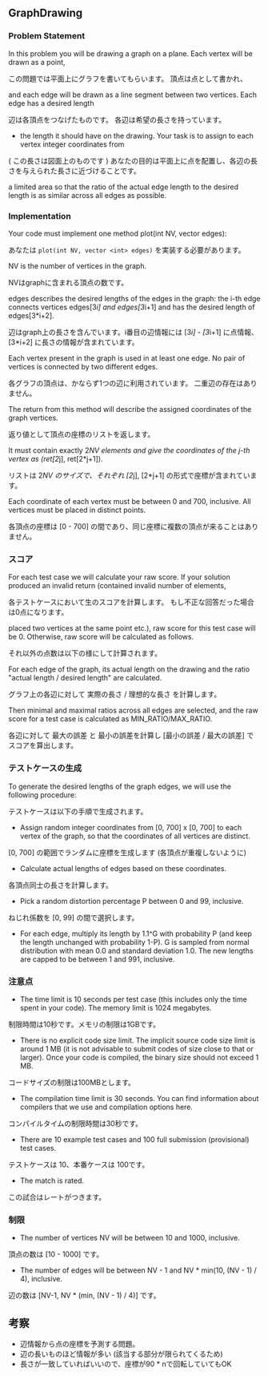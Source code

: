 ## GraphDrawing

### Problem Statement

In this problem you will be drawing a graph on a plane. Each vertex will be drawn as a point, 

この問題では平面上にグラフを書いてもらいます。 頂点は点として書かれ、

and each edge will be drawn as a line segment between two vertices. Each edge has a desired length 

辺は各頂点をつなげたものです。 各辺は希望の長さを持っています。

- the length it should have on the drawing. Your task is to assign to each vertex integer coordinates from 

( この長さは図面上のものです ) あなたの目的は平面上に点を配置し、各辺の長さを与えられた長さに近づけることです。

a limited area so that the ratio of the actual edge length to the desired length is as similar across all 
edges as possible.

### Implementation

Your code must implement one method plot(int NV, vector <int> edges):

あなたは `plot(int NV, vector <int> edges)` を実装する必要があります。

NV is the number of vertices in the graph.

NVはgraphに含まれる頂点の数です。

edges describes the desired lengths of the edges in the graph: the i-th edge connects vertices edges[3*i] and edges[3*i+1] and has the desired length of edges[3*i+2].

辺はgraph上の長さを含んでいます。i番目の辺情報には [3*i] - [3*i+1] に点情報、[3*i+2] に長さの情報が含まれています。

Each vertex present in the graph is used in at least one edge. No pair of vertices is connected by two different edges.

各グラフの頂点は、かならず1つの辺に利用されています。 二重辺の存在はありません。

The return from this method will describe the assigned coordinates of the graph vertices. 

返り値として頂点の座標のリストを返します。

It must contain exactly 2*NV elements and give the coordinates of the j-th vertex as (ret[2*j], ret[2*j+1]). 

リストは 2*NV のサイズで、それぞれ [2*j], [2*j+1] の形式で座標が含まれています。

Each coordinate of each vertex must be between 0 and 700, inclusive. All vertices must be placed in distinct points.

各頂点の座標は [0 - 700] の間であり、同じ座標に複数の頂点が来ることはありません。



### スコア

For each test case we will calculate your raw score. If your solution produced an invalid return (contained invalid number of elements,

各テストケースにおいて生のスコアを計算します。 もし不正な回答だった場合は0点になります。

placed two vertices at the same point etc.), raw score for this test case will be 0. Otherwise, raw score will be calculated as follows. 

それ以外の点数は以下の様にして計算されます。

For each edge of the graph, its actual length on the drawing and the ratio "actual length / desired length" are calculated. 

グラフ上の各辺に対して 実際の長さ / 理想的な長さ を計算します。

Then minimal and maximal ratios across all edges are selected, and the raw score for a test case is calculated as MIN_RATIO/MAX_RATIO. 

各辺に対して 最大の誤差 と 最小の誤差を計算し [最小の誤差 / 最大の誤差] でスコアを算出します。



### テストケースの生成

To generate the desired lengths of the graph edges, we will use the following procedure:

テストケースは以下の手順で生成されます。

* Assign random integer coordinates from [0, 700] x [0, 700] to each vertex of the graph, so that the coordinates of all vertices are distinct.

[0, 700] の範囲でランダムに座標を生成します (各頂点が重複しないように)

* Calculate actual lengths of edges based on these coordinates.

各頂点同士の長さを計算します。

* Pick a random distortion percentage P between 0 and 99, inclusive.

ねじれ係数を [0, 99] の間で選択します。

* For each edge, multiply its length by 1.1^G with probability P (and keep the length unchanged with probability 1-P). G is sampled from normal distribution with mean 0.0 and standard deviation 1.0. The new lengths are capped to be between 1 and 991, inclusive.



### 注意点

* The time limit is 10 seconds per test case (this includes only the time spent in your code). The memory limit is 1024 megabytes.

制限時間は10秒です。メモリの制限は1GBです。

* There is no explicit code size limit. The implicit source code size limit is around 1 MB (it is not advisable to submit codes of size close to that or larger). Once your code is compiled, the binary size should not exceed 1 MB.

コードサイズの制限は100MBとします。

* The compilation time limit is 30 seconds. You can find information about compilers that we use and compilation options here.

コンパイルタイムの制限時間は30秒です。

* There are 10 example test cases and 100 full submission (provisional) test cases.

テストケースは 10、本番ケースは 100です。

* The match is rated.

この試合はレートがつきます。


### 制限

* The number of vertices NV will be between 10 and 1000, inclusive.

頂点の数は [10 - 1000] です。

* The number of edges will be between NV - 1 and NV * min(10, (NV - 1) / 4), inclusive.

辺の数は [NV-1, NV * (min, (NV - 1) / 4)] です。


## 考察

* 辺情報から点の座標を予測する問題。
* 辺の長いものほど情報が多い (該当する部分が限られてくるため)
* 長さが一致していればいいので、座標が90 * nで回転していてもOK